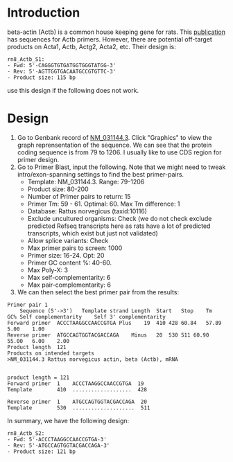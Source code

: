 # Introduction
beta-actin (Actb) is a common house keeping gene for rats. This [publication](https://pmc.ncbi.nlm.nih.gov/articles/PMC3224571/#sec14) has sequences for Actb primers. However, there are potential off-target products on Acta1, Actb, Actg2, Acta2, etc. Their design is:
```
rn8_Actb_S1:
- Fwd: 5'-CAGGGTGTGATGGTGGGTATGG-3'
- Rev: 5'-AGTTGGTGACAATGCCGTGTTC-3'
- Product size: 115 bp
```
use this design if the following does not work.

# Design
1. Go to Genbank record of [NM_031144.3](https://www.ncbi.nlm.nih.gov/nuccore/NM_031144.3?report=genbank). Click "Graphics" to view the graph reprensentation of the sequence. We can see that the protein coding sequence is from 79 to 1206. I usually like to use CDS region for primer design. 
2. Go to Primer Blast, input the following. Note that we might need to tweak intro/exon-spanning settings to find the best primer-pairs.
   - Template: NM_031144.3. Range: 79-1206
    - Product size: 80-200
    - Number of Primer pairs to return: 15
    - Primer Tm: 59 - 61. Optimal: 60. Max Tm difference: 1
    - Database: Rattus norvegicus (taxid:10116)
    - Exclude uncultured organisms: Check (we do not check exclude predicted Refseq transcripts here as rats have a lot of predicted transcripts, which exist but just not validated)
    - Allow splice variants: Check
    - Max primer pairs to screen: 1000
    - Primer size: 16-24. Opt: 20
    - Primer GC content %: 40-60.
    - Max Poly-X: 3
    - Max self-complementarity: 6
    - Max pair-complementarity: 6
3. We can then select the best primer pair from the results:
```
Primer pair 1
	Sequence (5'->3')	Template strand	Length	Start	Stop	Tm	GC%	Self complementarity	Self 3' complementarity
Forward primer	ACCCTAAGGCCAACCGTGA	Plus	19	410	428	60.84	57.89	5.00	1.00
Reverse primer	ATGCCAGTGGTACGACCAGA	Minus	20	530	511	60.90	55.00	6.00	2.00
Product length	121
Products on intended targets
>NM_031144.3 Rattus norvegicus actin, beta (Actb), mRNA


product length = 121
Forward primer  1    ACCCTAAGGCCAACCGTGA  19
Template        410  ...................  428

Reverse primer  1    ATGCCAGTGGTACGACCAGA  20
Template        530  ....................  511

```

In summary, we have the following design:
```
rn8_Actb_S2:
- Fwd: 5'-ACCCTAAGGCCAACCGTGA-3'
- Rev: 5'-ATGCCAGTGGTACGACCAGA-3'
- Product size: 121 bp
```
